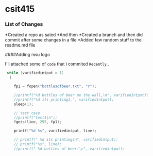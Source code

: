 # csit415

### List of Changes
*Created a repo as sated 
*And then 
*Created a branch and then did commit after some changes in a file
*Added few random stuff to the readme.md file



####Adding msu logo

I'll attached some of  `code` that i commited `Recently`..

```C language 
 while (varifiedintput > 1)
  {

    fp1 = fopen("bottlesofbeer.txt", "r");

    //printf("%d bottles of beer on the wall,\n", varifiedintput);
    //printf("%d its printing1,", varifiedintput);
    sleep(1);

    // test case
    //printf("test1\n");
    fgets(line, 255, fp1);

    printf("%d %s", varifiedintput, line);

    // printf(" %d its printing\n", varifiedintput);
    // printf("%s", line);
    //printf(" %d bottles of beer!\n", varifiedintput);
```


